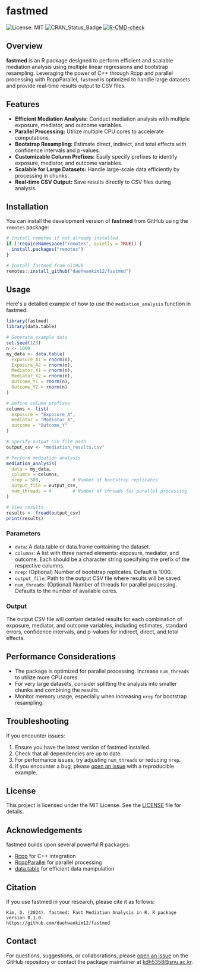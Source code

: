 # fastmed

![License: MIT](https://img.shields.io/badge/License-MIT-blue.svg) ![CRAN_Status_Badge](https://www.r-pkg.org/badges/version/fastmed) [![R-CMD-check](https://github.com/daehwankim12/fastmed/actions/workflows/R-CMD-check.yaml/badge.svg)](https://github.com/daehwankim12/fastmed/actions/workflows/R-CMD-check.yaml) 

## Overview

**fastmed** is an R package designed to perform efficient and scalable mediation analysis using multiple linear regressions and bootstrap resampling. Leveraging the power of C++ through Rcpp and parallel processing with RcppParallel, `fastmed` is optimized to handle large datasets and provide real-time results output to CSV files.

## Features

- **Efficient Mediation Analysis:** Conduct mediation analysis with multiple exposure, mediator, and outcome variables.
- **Parallel Processing:** Utilize multiple CPU cores to accelerate computations.
- **Bootstrap Resampling:** Estimate direct, indirect, and total effects with confidence intervals and p-values.
- **Customizable Column Prefixes:** Easily specify prefixes to identify exposure, mediator, and outcome variables.
- **Scalable for Large Datasets:** Handle large-scale data efficiently by processing in chunks.
- **Real-time CSV Output:** Save results directly to CSV files during analysis.

## Installation

You can install the development version of **fastmed** from GitHub using the `remotes` package:

```r
# Install remotes if not already installed
if (!requireNamespace("remotes", quietly = TRUE)) {
  install.packages("remotes")
}

# Install fastmed from GitHub
remotes::install_github("daehwankim12/fastmed")
```

## Usage

Here's a detailed example of how to use the `mediation_analysis` function in fastmed:

```r
library(fastmed)
library(data.table)

# Generate example data
set.seed(123)
n <- 1000
my_data <- data.table(
  Exposure_A1 = rnorm(n),
  Exposure_A2 = rnorm(n),
  Mediator_X1 = rnorm(n),
  Mediator_X2 = rnorm(n),
  Outcome_Y1 = rnorm(n),
  Outcome_Y2 = rnorm(n)
)

# Define column prefixes
columns <- list(
  exposure = "Exposure_A",
  mediator = "Mediator_X",
  outcome = "Outcome_Y"
)

# Specify output CSV file path
output_csv <- "mediation_results.csv"

# Perform mediation analysis
mediation_analysis(
  data = my_data,
  columns = columns,
  nrep = 500,            # Number of bootstrap replicates
  output_file = output_csv,
  num_threads = 4        # Number of threads for parallel processing
)

# View results
results <- fread(output_csv)
print(results)
```

### Parameters

- `data`: A data.table or data.frame containing the dataset.
- `columns`: A list with three named elements: exposure, mediator, and outcome. Each should be a character string specifying the prefix of the respective columns.
- `nrep`: (Optional) Number of bootstrap replicates. Default is 1000.
- `output_file`: Path to the output CSV file where results will be saved.
- `num_threads`: (Optional) Number of threads for parallel processing. Defaults to the number of available cores.

### Output

The output CSV file will contain detailed results for each combination of exposure, mediator, and outcome variables, including estimates, standard errors, confidence intervals, and p-values for indirect, direct, and total effects.

## Performance Considerations

- The package is optimized for parallel processing. Increase `num_threads` to utilize more CPU cores.
- For very large datasets, consider splitting the analysis into smaller chunks and combining the results.
- Monitor memory usage, especially when increasing `nrep` for bootstrap resampling.

## Troubleshooting

If you encounter issues:

1. Ensure you have the latest version of fastmed installed.
2. Check that all dependencies are up to date.
3. For performance issues, try adjusting `num_threads` or reducing `nrep`.
4. If you encounter a bug, please [open an issue](https://github.com/daehwankim12/fastmed/issues) with a reproducible example.

## License

This project is licensed under the MIT License. See the [LICENSE](LICENSE) file for details.

## Acknowledgements

fastmed builds upon several powerful R packages:

- [Rcpp](https://www.rcpp.org/) for C++ integration
- [RcppParallel](https://rcppcore.github.io/RcppParallel/) for parallel processing
- [data.table](https://rdatatable.gitlab.io/data.table/) for efficient data manipulation

## Citation

If you use fastmed in your research, please cite it as follows:

```
Kim, D. (2024). fastmed: Fast Mediation Analysis in R. R package version 0.1.0.
https://github.com/daehwankim12/fastmed
```

## Contact

For questions, suggestions, or collaborations, please [open an issue](https://github.com/daehwankim12/fastmed/issues) on the GitHub repository or contact the package maintainer at [kdh5358@snu.ac.kr](mailto:kdh5358@snu.ac.kr).
